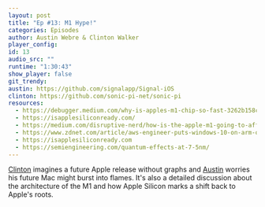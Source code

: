 ```yaml
---
layout: post
title: "Ep #13: M1 Hype!"
categories: Episodes
author: Austin Webre & Clinton Walker
player_config:
id: 13
audio_src: ""
runtime: "1:30:43"
show_player: false
git_trendy:
austin: https://github.com/signalapp/Signal-iOS
clinton: https://github.com/sonic-pi-net/sonic-pi
resources:
  - https://debugger.medium.com/why-is-apples-m1-chip-so-fast-3262b158cba2
  - https://isapplesiliconready.com/
  - https://medium.com/disruptive-nerd/how-is-the-apple-m1-going-to-affect-machine-learning-2d9da1beef86
  - https://www.zdnet.com/article/aws-engineer-puts-windows-10-on-arm-on-apple-mac-m1-and-it-thrashes-surface-pro-x/
  - https://isapplesiliconready.com
  - https://semiengineering.com/quantum-effects-at-7-5nm/
---
```


[Clinton](https://twitter.com/clintonjwalker) imagines a future Apple release without graphs and [Austin](https://twitter.com/austinwebre) worries his future Mac might burst into flames. It's also a detailed discussion about the architecture of the M1 and how Apple Silicon marks a shift back to Apple's roots.
